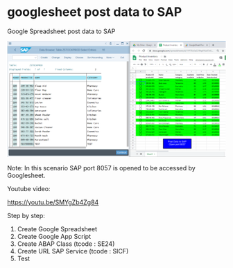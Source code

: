 # googlesheet post data to SAP
 Google Spreadsheet post data to SAP
 
 ![alt text](https://github.com/jenizar/googlesheet-post-data-to-SAP/blob/master/screenshot.PNG)
 
Note:
In this scenario SAP port 8057 is opened to be accessed by Googlesheet.
 
Youtube video:

https://youtu.be/SMYgZb4Zg84

Step by step:
1. Create Google Spreadsheet
2. Create Google App Script
3. Create ABAP Class (tcode : SE24) 
4. Create URL SAP Service (tcode : SICF)
5. Test
